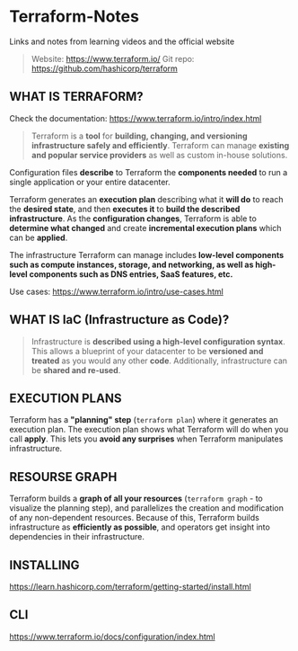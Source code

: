 # Terraform-Notes
Links and notes from learning videos and the official website

> Website: https://www.terraform.io/
> Git repo: https://github.com/hashicorp/terraform


## WHAT IS TERRAFORM?

Check the documentation: https://www.terraform.io/intro/index.html

> Terraform is a **tool** for **building, changing, and versioning infrastructure safely and efficiently**. Terraform can manage **existing and popular service providers** as well as custom in-house solutions.

Configuration files **describe** to Terraform the **components needed** to run a single application or your entire datacenter.

Terraform generates an **execution plan** describing what it **will do** to reach the **desired state**, and then **executes it** to **build the described infrastructure**. As the **configuration changes**, Terraform is able to **determine what changed** and create **incremental execution plans** which can be **applied**.

The infrastructure Terraform can manage includes **low-level components such as compute instances, storage, and networking, as well as high-level components such as DNS entries, SaaS features, etc.**

Use cases: https://www.terraform.io/intro/use-cases.html

## WHAT IS IaC (Infrastructure as Code)?

> Infrastructure is **described using a high-level configuration syntax**. This allows a blueprint of your datacenter to be **versioned and treated** as you would any other **code**. Additionally, infrastructure can be **shared and re-used**.

## EXECUTION PLANS

Terraform has a **"planning" step** (`terraform plan`) where it generates an execution plan. The execution plan shows what Terraform will do when you call **apply**. This lets you **avoid any surprises** when Terraform manipulates infrastructure.

## RESOURSE GRAPH 

Terraform builds a **graph of all your resources** (`terraform graph` - to visualize the planning step), and parallelizes the creation and modification of any non-dependent resources. Because of this, Terraform builds infrastructure as **efficiently as possible**, and operators get insight into dependencies in their infrastructure.

## INSTALLING

https://learn.hashicorp.com/terraform/getting-started/install.html

## CLI

https://www.terraform.io/docs/configuration/index.html
